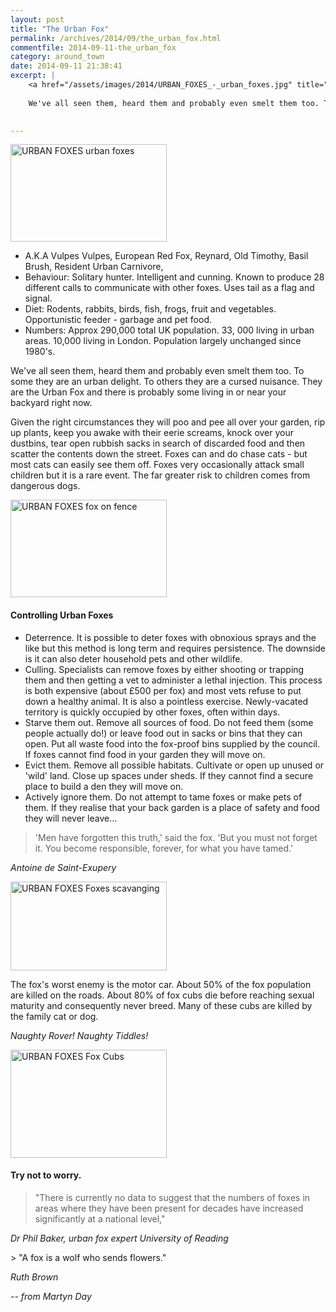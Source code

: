 ```yaml
---
layout: post
title: "The Urban Fox"
permalink: /archives/2014/09/the_urban_fox.html
commentfile: 2014-09-11-the_urban_fox
category: around_town
date: 2014-09-11 21:38:41
excerpt: |
    <a href="/assets/images/2014/URBAN_FOXES_-_urban_foxes.jpg" title="See larger version of - URBAN FOXES   urban foxes"><img src="/assets/images/2014/URBAN_FOXES_-_urban_foxes_thumb.jpg" width="150" height="93" alt="URBAN FOXES   urban foxes" class="photo right" /></a>
    
    We've all seen them, heard them and probably even smelt them too. To some they are an urban delight. To others they are a cursed nuisance. They are the Urban Fox and there is probably some living in or near your backyard right now.
    

---
```


<div markdown="1" class="box">
<a href="/assets/images/2014/URBAN_FOXES_-_urban_foxes.jpg" title="See larger version of - URBAN FOXES   urban foxes"><img src="/assets/images/2014/URBAN_FOXES_-_urban_foxes_thumb.jpg" width="250" height="156" alt="URBAN FOXES   urban foxes" class="photo right" /></a>

-   A.K.A Vulpes Vulpes, European Red Fox, Reynard, Old Timothy, Basil Brush, Resident Urban Carnivore,
-   Behaviour: Solitary hunter. Intelligent and cunning. Known to produce 28 different calls to communicate with other foxes. Uses tail as a flag and signal.
-   Diet: Rodents, rabbits, birds, fish, frogs, fruit and vegetables. Opportunistic feeder - garbage and pet food.
-   Numbers: Approx 290,000 total UK population. 33, 000 living in urban areas. 10,000 living in London. Population largely unchanged since 1980's.

</div>
We've all seen them, heard them and probably even smelt them too. To some they are an urban delight. To others they are a cursed nuisance. They are the Urban Fox and there is probably some living in or near your backyard right now.

Given the right circumstances they will poo and pee all over your garden, rip up plants, keep you awake with their eerie screams, knock over your dustbins, tear open rubbish sacks in search of discarded food and then scatter the contents down the street. Foxes can and do chase cats - but most cats can easily see them off. Foxes very occasionally attack small children but it is a rare event. The far greater risk to children comes from dangerous dogs.

<a href="/assets/images/2014/URBAN_FOXES_-_fox_on_fence.jpg" title="See larger version of - URBAN FOXES   fox on fence"><img src="/assets/images/2014/URBAN_FOXES_-_fox_on_fence_thumb.jpg" width="250" height="156" alt="URBAN FOXES   fox on fence" class="photo right" /></a>

#### Controlling Urban Foxes

-   Deterrence. It is possible to deter foxes with obnoxious sprays and the like but this method is long term and requires persistence. The downside is it can also deter household pets and other wildlife.
-   Culling. Specialists can remove foxes by either shooting or trapping them and then getting a vet to administer a lethal injection. This process is both expensive (about £500 per fox) and most vets refuse to put down a healthy animal. It is also a pointless exercise. Newly-vacated territory is quickly occupied by other foxes, often within days.
-   Starve them out. Remove all sources of food. Do not feed them (some people actually do!) or leave food out in sacks or bins that they can open. Put all waste food into the fox-proof bins supplied by the council. If foxes cannot find food in your garden they will move on.
-   Evict them. Remove all possible habitats. Cultivate or open up unused or 'wild' land. Close up spaces under sheds. If they cannot find a secure place to build a den they will move on.
-   Actively ignore them. Do not attempt to tame foxes or make pets of them. If they realise that your back garden is a place of safety and food they will never leave...

> 'Men have forgotten this truth,' said the fox. 'But you must not forget it. You become responsible, forever, for what you have tamed.'

<cite>Antoine de Saint-Exupery</cite>

<a href="/assets/images/2014/URBAN_FOXES_-_Foxes_scavanging.jpg" title="See larger version of - URBAN FOXES   Foxes scavanging"><img src="/assets/images/2014/URBAN_FOXES_-_Foxes_scavanging_thumb.jpg" width="250" height="142" alt="URBAN FOXES   Foxes scavanging" class="photo right" /></a>

The fox's worst enemy is the motor car. About 50% of the fox population are killed on the roads. About 80% of fox cubs die before reaching sexual maturity and consequently never breed. Many of these cubs are killed by the family cat or dog.

*Naughty Rover! Naughty Tiddles!*

<div markdown="1" class="box">
<a href="/assets/images/2014/URBAN_FOXES_-_Fox_Cubs.jpg" title="See larger version of - URBAN FOXES   Fox Cubs"><img src="/assets/images/2014/URBAN_FOXES_-_Fox_Cubs_thumb.jpg" width="250" height="173" alt="URBAN FOXES   Fox Cubs" class="photo right" /></a>

#### Try not to worry.

> "There is currently no data to suggest that the numbers of foxes in areas where they have been present for decades have increased significantly at a national level,"

<cite>Dr Phil Baker, urban fox expert University of Reading</cite>

</div>
> "A fox is a wolf who sends flowers."

<cite>Ruth Brown</cite>

<cite>-- from Martyn Day</cite>
